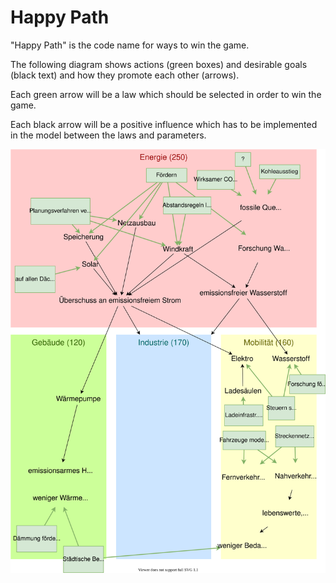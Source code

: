 # Happy Path

"Happy Path" is the code name for ways to win the game.

The following diagram shows actions (green boxes) and desirable goals (black text) and how they promote each other (arrows).

Each green arrow will be a law which should be selected in order to win the game.

Each black arrow will be a positive influence which has to be implemented in the model between the laws and parameters.

![Alt text](./happyPath.drawio.svg)
